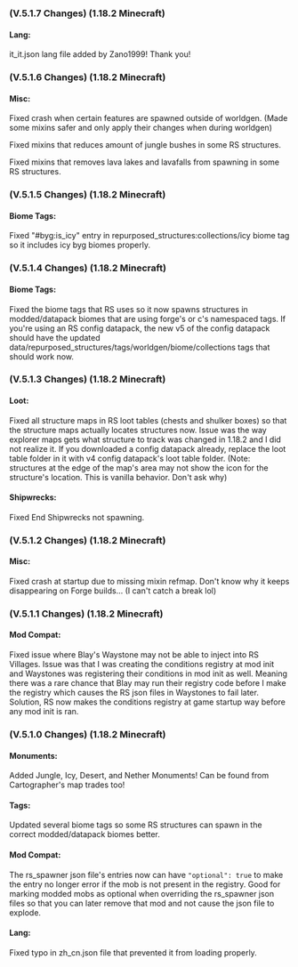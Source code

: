 ### **(V.5.1.7 Changes) (1.18.2 Minecraft)**

#### Lang:
it_it.json lang file added by Zano1999! Thank you!


### **(V.5.1.6 Changes) (1.18.2 Minecraft)**

#### Misc:
Fixed crash when certain features are spawned outside of worldgen.
 (Made some mixins safer and only apply their changes when during worldgen)

Fixed mixins that reduces amount of jungle bushes in some RS structures.

Fixed mixins that removes lava lakes and lavafalls from spawning in some RS structures.


### **(V.5.1.5 Changes) (1.18.2 Minecraft)**

#### Biome Tags:
Fixed "#byg:is_icy" entry in repurposed_structures:collections/icy biome tag so it includes icy byg biomes properly.


### **(V.5.1.4 Changes) (1.18.2 Minecraft)**

#### Biome Tags:
Fixed the biome tags that RS uses so it now spawns structures in modded/datapack biomes that are using forge's or c's namespaced tags.
 If you're using an RS config datapack, the new v5 of the config datapack should have the updated data/repurposed_structures/tags/worldgen/biome/collections tags that should work now.


### **(V.5.1.3 Changes) (1.18.2 Minecraft)**

#### Loot:
Fixed all structure maps in RS loot tables (chests and shulker boxes) so that the structure maps actually locates structures now.
 Issue was the way explorer maps gets what structure to track was changed in 1.18.2 and I did not realize it. 
 If you downloaded a config datapack already, replace the loot table folder in it with v4 config datapack's loot table folder.
 (Note: structures at the edge of the map's area may not show the icon for the structure's location. This is vanilla behavior. Don't ask why)

#### Shipwrecks:
Fixed End Shipwrecks not spawning.


### **(V.5.1.2 Changes) (1.18.2 Minecraft)**

#### Misc:
Fixed crash at startup due to missing mixin refmap. Don't know why it keeps disappearing on Forge builds... (I can't catch a break lol)


### **(V.5.1.1 Changes) (1.18.2 Minecraft)**

#### Mod Compat:
Fixed issue where Blay's Waystone may not be able to inject into RS Villages.
 Issue was that I was creating the conditions registry at mod init and Waystones was registering their conditions in mod init as well.
 Meaning there was a rare chance that Blay may run their registry code before I make the registry which causes the RS json files in Waystones to fail later.
 Solution, RS now makes the conditions registry at game startup way before any mod init is ran.


### **(V.5.1.0 Changes) (1.18.2 Minecraft)**

#### Monuments:
Added Jungle, Icy, Desert, and Nether Monuments! Can be found from Cartographer's map trades too!

#### Tags:
Updated several biome tags so some RS structures can spawn in the correct modded/datapack biomes better.

#### Mod Compat:
The rs_spawner json file's entries now can have `"optional": true` to make the entry no longer error if the mob is not present in the registry.
  Good for marking modded mobs as optional when overriding the rs_spawner json files so that you can later remove that mod and not cause the json file to explode.

#### Lang:
Fixed typo in zh_cn.json file that prevented it from loading properly.
